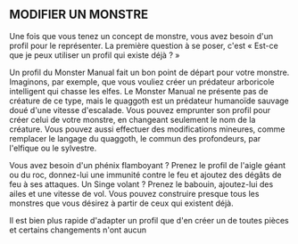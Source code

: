 ## MODIFIER UN MONSTRE


Une fois que vous tenez un concept de monstre, vous avez
besoin d'un profil pour le représenter. La première question
à se poser, c'est « Est-ce que je peux utiliser un profil qui
existe déjà ? »

Un profil du Monster Manual fait un bon point de
départ pour votre monstre. Imaginons, par exemple, que
vous vouliez créer un prédateur arboricole intelligent qui
chasse les elfes. Le Monster Manual ne présente pas de
créature de ce type, mais le quaggoth est un prédateur
humanoïde sauvage doué d'une vitesse d'escalade. Vous
pouvez emprunter son profil pour créer celui de votre
monstre, en changeant seulement le nom de la créature.
Vous pouvez aussi effectuer des modifications mineures,
comme remplacer le langage du quaggoth, le commun des
profondeurs, par l'elfique ou le sylvestre.

Vous avez besoin d'un phénix flamboyant ? Prenez le
profil de l'aigle géant ou du roc, donnez-lui une immunité
contre le feu et ajoutez des dégâts de feu à ses attaques. Un
Singe volant ? Prenez le babouin, ajoutez-lui des ailes et
une vitesse de vol. Vous pouvez construire presque tous les
monstres que vous désirez à partir de ceux qui existent déjà.

Il est bien plus rapide d'adapter un profil que d'en créer
un de toutes pièces et certains changements n'ont aucun
